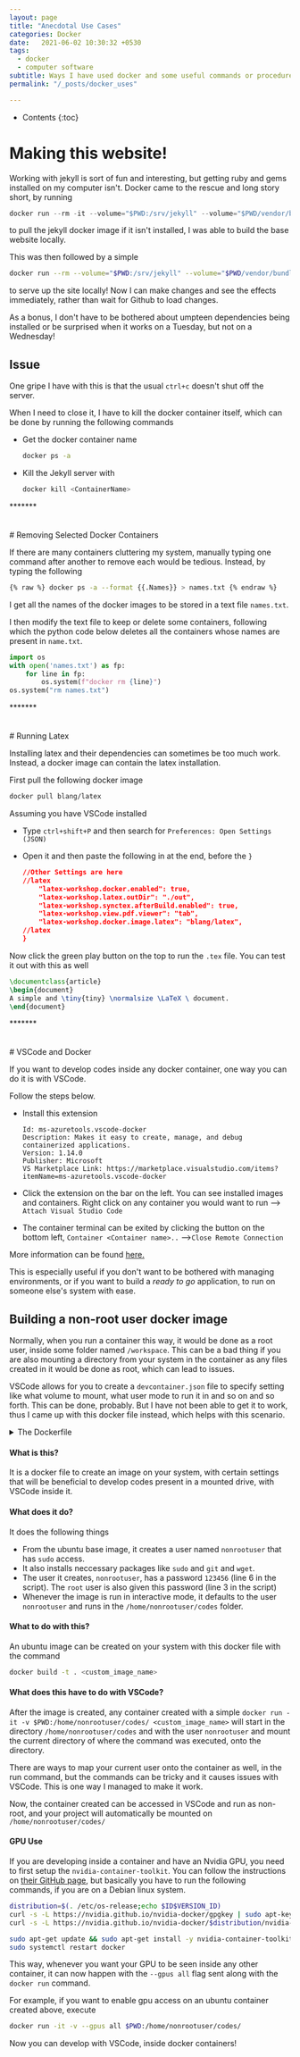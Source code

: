 ```yaml
---
layout: page
title: "Anecdotal Use Cases"
categories: Docker
date:   2021-06-02 10:30:32 +0530
tags:
  - docker
  - computer software
subtitle: Ways I have used docker and some useful commands or procedures
permalink: "/_posts/docker_uses"

---
```


* Contents
{:toc}
# Making this website!

Working with jekyll is sort of fun and interesting, but getting ruby and gems installed on my computer isn't. Docker came to the rescue and long story short, by running

```python
docker run --rm -it --volume="$PWD:/srv/jekyll" --volume="$PWD/vendor/bundle:/usr/local/bundle" --env JEKYLL_ENV=production jekyll/jekyll:3.8 jekyll build
```

to pull the jekyll docker image if it isn't installed, I was able to build the base website locally.

This was then followed by a simple

```bash
docker run --rm --volume="$PWD:/srv/jekyll" --volume="$PWD/vendor/bundle:/usr/local/bundle" --env JEKYLL_ENV=development -p 4000:4000 jekyll/jekyll:3.8 jekyll serve
```

to serve up the site locally! Now I can make changes and see the effects immediately, rather than wait for Github to load changes.

As a bonus, I don't have to be bothered about umpteen dependencies being installed or be surprised when it works on a Tuesday, but not on a Wednesday!

## Issue

One gripe I have with this is that the usual `ctrl+c` doesn't shut off the server.

When I need to close it, I have to kill the docker container itself, which can be done by running the following commands

* Get the docker container name

  ```bash
  docker ps -a
  ```

* Kill the Jekyll server with

  ``` bash
  docker kill <ContainerName>
  ```

  

<div class="about">
<div class="about__devider">*******</div>
<br>  <br>
</div>
# Removing Selected Docker Containers

If there are many containers cluttering my system, manually typing one command after another to remove each would be tedious. Instead, by typing the following

```bash
{% raw %} docker ps -a --format {{.Names}} > names.txt {% endraw %}
```

I get all the names of the docker images to be stored in a text file `names.txt`.

I then modify the text file to keep or delete some containers, following which the python code below deletes all the containers whose names are present in `name.txt`.

```python
import os
with open('names.txt') as fp:
    for line in fp:
        os.system(f"docker rm {line}")
os.system("rm names.txt")
```

<div class="about">
<div class="about__devider">*******</div>
<br>  <br>
</div>
<script type="text/javascript" async
  src="https://cdn.mathjax.org/mathjax/latest/MathJax.js?config=TeX-MML-AM_CHTML">
</script>
# Running Latex 

Installing latex and their dependencies can sometimes be too much work. Instead, a docker image can contain the latex installation.

First pull the following docker image

```bash
docker pull blang/latex
```

Assuming you have VSCode installed

* Type `ctrl+shift+P` and then search for `Preferences: Open Settings (JSON)`

* Open it and then paste the following in at the end, before the `}`

  ```json
  //Other Settings are here
  //latex
      "latex-workshop.docker.enabled": true,
      "latex-workshop.latex.outDir": "./out",
      "latex-workshop.synctex.afterBuild.enabled": true,
      "latex-workshop.view.pdf.viewer": "tab",
      "latex-workshop.docker.image.latex": "blang/latex",
  //latex
  }
  ```

Now click the green play button on the top to run the `.tex` file. 
You can test it out with this as well

```latex
\documentclass{article}
\begin{document}
A simple and \tiny{tiny} \normalsize \LaTeX \ document.
\end{document}
```



<div class="about">
<div class="about__devider">*******</div>
<br>  <br>
</div>
<script type="text/javascript" async
  src="https://cdn.mathjax.org/mathjax/latest/MathJax.js?config=TeX-MML-AM_CHTML">
</script>
# VSCode and Docker

If you want to develop codes inside any docker container, one way you can do it is with VSCode.

Follow the steps below.

* Install this extension

  ```text
  Id: ms-azuretools.vscode-docker
  Description: Makes it easy to create, manage, and debug containerized applications.
  Version: 1.14.0
  Publisher: Microsoft
  VS Marketplace Link: https://marketplace.visualstudio.com/items?itemName=ms-azuretools.vscode-docker
  ```

* Click the extension on the bar on the left. You can see installed images and containers. Right click on any container you would want to run  --> `Attach Visual Studio Code`

* The container terminal can be exited by clicking the button on the bottom left, `Container <Container name>..` -->`Close Remote Connection`

More information can be found [here.](https://code.visualstudio.com/docs/remote/containers)

This is especially useful if you don't want to be bothered with managing environments, or if you want to build a *ready to go* application, to run on someone else's system with ease.

## Building a non-root user docker image

Normally, when you run a container this way, it would be done as a root user, inside some folder named `/workspace`. This can be a bad thing if you are also mounting a directory from your system in the container as any files created in it would be done as root, which can lead to issues.

VSCode allows for you to create a `devcontainer.json` file to specify setting like what volume to mount, what user mode to run it in and so on and so forth. This can be done, probably. But I have not been able to get it to work, thus I came up with this docker file instead, which helps with this scenario.

<details>
  <summary>The Dockerfile</summary>
  
```dockerfile
FROM ubuntu:latest
#The next command sets root password s 1234 inside the container
RUN echo "root:123456" | chpasswd
# This adds a user named 'nonrootuser' and creates password as 1234 and adds them to sudoers list
RUN useradd -ms /bin/bash nonrootuser
RUN echo "nonrootuser:123456" | chpasswd
#Updates the container.
RUN apt-get update && apt-get install --no-install-recommends --yes
# Gets sudo and adds nonrootuser to the list of sudoers
RUN apt-get install sudo -y
RUN usermod -aG sudo nonrootuser
#Important things to get. You can delete this if you do not need it.
RUN apt-get install wget -y
RUN apt install git -y
USER nonrootuser
RUN mkdir /home/nonrootuser/codes
WORKDIR /home/nonrootuser/codes
```
</details>

#### What is this?

It is a docker file to create an image on your system, with certain settings that will be beneficial to develop codes present in a mounted drive, with VSCode inside it.

#### What does it do?

It does the following things

* From the ubuntu base image, it creates a user named `nonrootuser` that has `sudo` access.
* It also installs neccessary packages like `sudo` and `git` and `wget`.
* The user it creates, `nonrootuser`, has a password `123456` (line 6 in the script). The `root` user is also given this password (line 3 in the script)
* Whenever the image is run in interactive mode, it defaults to the user `nonrootuser` and runs in the `/home/nonrootuser/codes` folder.

#### What to do with this?

An ubuntu image can be created on your system with this docker file with the command 

``` bash
docker build -t . <custom_image_name>
```



#### What does this have to do with VSCode?

After the image is created, any container created with a simple `docker run -it -v $PWD:/home/nonrootuser/codes/ <custom_image_name>` will start in the directory `/home/nonrootuser/codes` and with the user `nonrootuser` and mount the current directory of where the command was executed, onto the directory.

There are ways to map your current user onto the container as well, in the run command, but the commands can be tricky and it causes issues with VSCode. This is one way I managed to make it work.

Now, the container created can be accessed in VSCode and run as non-root, and your project will automatically be mounted on `/home/nonrootuser/codes/`

#### GPU Use

If you are developing inside a container and have an Nvidia GPU, you need to first setup the `nvidia-container-toolkit`. You can follow the instructions on [their GitHub page](https://github.com/NVIDIA/nvidia-docker), but basically you have to run the following commands, if you are on a Debian linux system. 

``` bash
distribution=$(. /etc/os-release;echo $ID$VERSION_ID)
curl -s -L https://nvidia.github.io/nvidia-docker/gpgkey | sudo apt-key add -
curl -s -L https://nvidia.github.io/nvidia-docker/$distribution/nvidia-docker.list | sudo tee /etc/apt/sources.list.d/nvidia-docker.list

sudo apt-get update && sudo apt-get install -y nvidia-container-toolkit
sudo systemctl restart docker
```

This way, whenever you want your GPU to be seen inside any other container, it can now happen with the `--gpus all` flag sent along with the `docker run` command.

For example, if you want to enable gpu access on an ubuntu container created above, execute 

```bash
docker run -it -v --gpus all $PWD:/home/nonrootuser/codes/
```

Now you can develop with VSCode, inside docker containers!

